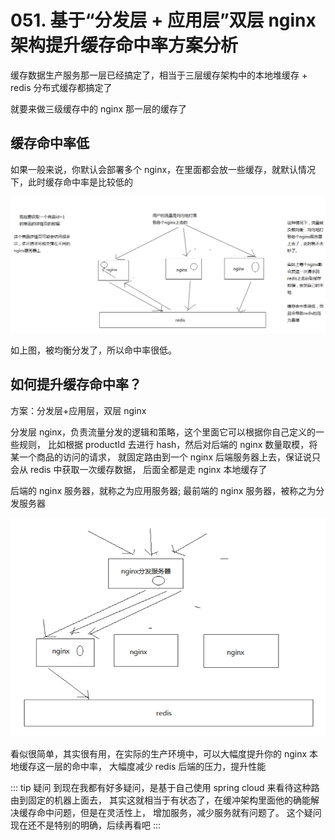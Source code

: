 # 051. 基于“分发层 + 应用层”双层 nginx 架构提升缓存命中率方案分析
缓存数据生产服务那一层已经搞定了，相当于三层缓存架构中的本地堆缓存 + redis 分布式缓存都搞定了

就要来做三级缓存中的 nginx 那一层的缓存了
## 缓存命中率低
如果一般来说，你默认会部署多个 nginx，在里面都会放一些缓存，就默认情况下，此时缓存命中率是比较低的

![](assets/markdown-img-paste-20190407210110612.png)

如上图，被均衡分发了，所以命中率很低。

## 如何提升缓存命中率？
方案：分发层+应用层，双层 nginx

分发层 nginx，负责流量分发的逻辑和策略，这个里面它可以根据你自己定义的一些规则，
比如根据 productId 去进行 hash，然后对后端的 nginx 数量取模，将某一个商品的访问的请求，
就固定路由到一个 nginx 后端服务器上去，保证说只会从 redis 中获取一次缓存数据，
后面全都是走 nginx 本地缓存了

后端的 nginx 服务器，就称之为应用服务器; 最前端的 nginx 服务器，被称之为分发服务器

![](assets/markdown-img-paste-20190407205614275.png)

看似很简单，其实很有用，在实际的生产环境中，可以大幅度提升你的 nginx 本地缓存这一层的命中率，
大幅度减少 redis 后端的压力，提升性能

::: tip 疑问
到现在我都有好多疑问，是基于自己使用 spring cloud 来看待这种路由到固定的机器上面去，
其实这就相当于有状态了，在缓冲架构里面他的确能解决缓存命中问题，但是在灵活性上，
增加服务，减少服务就有问题了。 这个疑问现在还不是特别的明确，后续再看吧
:::
